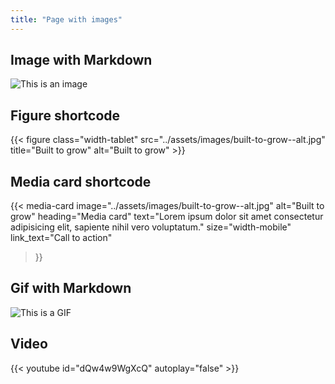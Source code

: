 ```yaml
---
title: "Page with images"
---
```


## Image with Markdown

![This is an image](../assets/images/built-to-grow--alt.jpg)

## Figure shortcode

{{< figure class="width-tablet" src="../assets/images/built-to-grow--alt.jpg" title="Built to grow" alt="Built to grow" >}}

## Media card shortcode

{{< media-card image="../assets/images/built-to-grow--alt.jpg"
  alt="Built to grow"
  heading="Media card"
  text="Lorem ipsum dolor sit amet consectetur adipisicing elit, sapiente nihil vero voluptatum."
  size="width-mobile"
  link_text="Call to action"
>}}

## Gif with Markdown

![This is a GIF](../assets/images/monday.gif)

## Video

{{< youtube id="dQw4w9WgXcQ" autoplay="false" >}}
